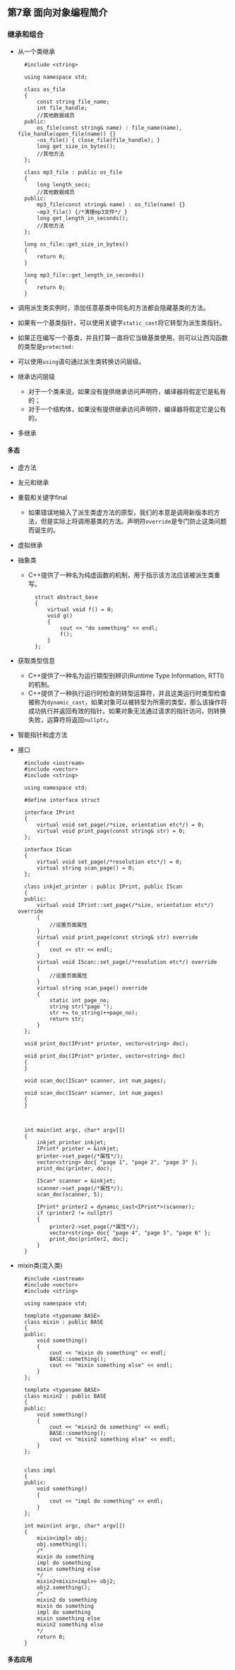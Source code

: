 ## 第7章 面向对象编程简介
### 继承和组合
- 从一个类继承

		#include <string>
		
		using namespace std;
		
		class os_file
		{
			const string file_name;
			int file_handle;
			//其他数据成员
		public:
			os_file(const string& name) : file_name(name), file_handle(open_file(name)) {}
			~os_file() { close_file(file_handle); }
			long get_size_in_bytes();
			//其他方法
		};
		
		class mp3_file : public os_file
		{
			long length_secs;
			//其他数据成员
		public:
			mp3_file(const string& name) : os_file(name) {}
			~mp3_file() {/*清理mp3文件*/ }
			long get_length_in_seconds();
			//其他方法
		};
		
		long os_file::get_size_in_bytes()
		{
			return 0;
		}
		
		long mp3_file::get_length_in_seconds()
		{
			return 0;
		}
- 调用派生类实例时，添加任意基类中同名的方法都会隐藏基类的方法。
- 如果有一个基类指针，可以使用关键字`static_cast`将它转型为派生类指针。
- 如果正在编写一个基类，并且打算一直将它当做基类使用，则可以让西沟函数的类型是`protected:`
- 可以使用`using`语句通过派生类转换访问层级。
- 继承访问层级
	- 对于一个类来说，如果没有提供继承访问声明符，编译器将假定它是私有的；
	- 对于一个结构体，如果没有提供继承访问声明符，编译器将假定它是公有的。
- 多继承
#### 多态
- 虚方法
- 友元和继承
- 重载和关键字final
	- 如果错误地输入了派生类虚方法的原型，我们的本意是调用新版本的方法，但是实际上将调用基类的方法。声明符`override`是专门防止这类问题而诞生的。
- 虚拟继承
- 抽象类
	- C++提供了一种名为纯虚函数的机制，用于指示该方法应该被派生类重写。

			struct abstract_base
			{
				virtual void f() = 0;
				void g()
				{
					cout << "do something" << endl;
					f();
				}
			};
- 获取类型信息
	- C++提供了一种名为运行期型别辨识(Runtime Type Information, RTTI)的机制。
	- C++提供了一种执行运行时检查的转型运算符，并且这类运行时类型检查被称为`dynamic_cast`，如果对象可以被转型为所需的类型，那么该操作将成功执行并返回有效的指针。如果对象无法通过请求的指针访问，则转换失败，运算符将返回`nullptr`。
- 智能指针和虚方法
- 接口

		#include <iostream>
		#include <vector>
		#include <string>
		
		using namespace std;
		
		#define interface struct
		
		interface IPrint
		{
			virtual void set_page(/*size, orientation etc*/) = 0;
			virtual void print_page(const string& str) = 0;
		};
		
		interface IScan
		{
			virtual void set_page(/*resolution etc*/) = 0;
			virtual string scan_page() = 0;
		};
		
		class inkjet_printer : public IPrint, public IScan
		{
		public:
			virtual void IPrint::set_page(/*size, orientation etc*/) override
			{
				//设置页面属性
			}
			virtual void print_page(const string& str) override
			{
				cout << str << endl;
			}
			virtual void IScan::set_page(/*resolution etc*/) override
			{
				//设置页面属性
			}
			virtual string scan_page() override
			{
				static int page_no;
				string str("page ");
				str += to_string(++page_no);
				return str;
			}
		};
		
		void print_doc(IPrint* printer, vector<string> doc);
		
		void print_doc(IPrint* printer, vector<string> doc)
		{
		}
		
		void scan_doc(IScan* scanner, int num_pages);
		
		void scan_doc(IScan* scanner, int num_pages)
		{
		}
		
		
		
		int main(int argc, char* argv[])
		{
			inkjet_printer inkjet;
			IPrint* printer = &inkjet;
			printer->set_page(/*属性*/);
			vector<string> doc{ "page 1", "page 2", "page 3" };
			print_doc(printer, doc);
		
			IScan* scanner = &inkjet;
			scanner->set_page(/*属性*/);
			scan_doc(scanner, 5);
		
			IPrint* printer2 = dynamic_cast<IPrint*>(scanner);
			if (printer2 != nullptr)
			{
				printer2->set_page(/*属性*/);
				vector<string> doc{ "page 4", "page 5", "page 6" };
				print_doc(printer2, doc);
			}
		}
- mixin类(混入类)

		#include <iostream>
		#include <vector>
		#include <string>
		
		using namespace std;
		
		template <typename BASE>
		class mixin : public BASE
		{
		public:
			void something()
			{
				cout << "mixin do something" << endl;
				BASE::something();
				cout << "mixin something else" << endl;
			}
		};
		
		template <typename BASE>
		class mixin2 : public BASE
		{
		public:
			void something()
			{
				cout << "mixin2 do something" << endl;
				BASE::something();
				cout << "mixin2 something else" << endl;
			}
		};
		
		
		class impl
		{
		public:
			void something()
			{
				cout << "impl do something" << endl;
			}
		};
		
		int main(int argc, char* argv[])
		{
			mixin<impl> obj;
			obj.something();
			/*
			mixin do something
			impl do something
			mixin something else
			*/
			mixin2<mixin<impl>> obj2;
			obj2.something();
			/*
			mixin2 do something
			mixin do something
			impl do something
			mixin something else
			mixin2 something else
			*/
			return 0;
		}
#### 多态应用